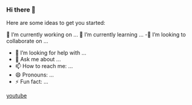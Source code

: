 ### Hi there 👋

<!--
**Romelgj1997/Romelgj1997** is a ✨ _special_ ✨ repository because its `README.md` (this file) appears on your GitHub profile.
 
-->

Here are some ideas to get you started:

 🔭 I’m currently working on ...
 🌱 I’m currently learning ...
-👯 I’m looking to collaborate on ...
- 🤔 I’m looking for help with ...
- 💬 Ask me about ...
- 📫 How to reach me: ...
- 😄 Pronouns: ...
- ⚡ Fun fact: ...

[youtube](www.holamundo.com)
